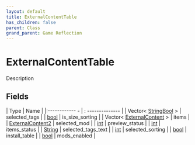 ```yaml
---
layout: default
title: ExternalContentTable
has_children: false
parent: Class
grand_parent: Game Reflection
---
```

# ExternalContentTable
Description 

## Fields
| Type | Name |
|:------------ - | : -------------- |
| Vector< [StringBool](game-reflection/classes/string_bool.md) > | selected_tags |
| [bool](game-reflection/components/bool.md) | is_size_sorting |
| Vector< [ExternalContent](game-reflection/classes/external_content.md) > | items |
| [ExternalContent2](game-reflection/components/external_content2.md) | selected_mod |
| [int](game-reflection/enums/int.md) | preview_status |
| [int](game-reflection/enums/int.md) | items_status |
| [String](game-reflection/components/string.md) | selected_tags_text |
| [int](game-reflection/enums/int.md) | selected_sorting |
| [bool](game-reflection/components/bool.md) | install_table |
| [bool](game-reflection/components/bool.md) | mods_enabled |
